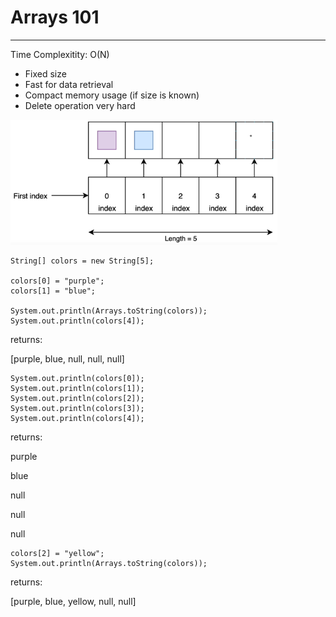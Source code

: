 # Arrays 101
------------

Time Complexitity:
O(N)

-  Fixed size
-  Fast for data retrieval
-  Compact memory usage (if size is known)
-  Delete operation very hard

<img src="screenshot.png" height="200">


```
String[] colors = new String[5];

colors[0] = "purple";
colors[1] = "blue";

System.out.println(Arrays.toString(colors));
System.out.println(colors[4]);
```
returns:

[purple, blue, null, null, null]

```
System.out.println(colors[0]);
System.out.println(colors[1]);
System.out.println(colors[2]);
System.out.println(colors[3]);
System.out.println(colors[4]);
```
returns:

purple

blue

null

null

null

```
colors[2] = "yellow";
System.out.println(Arrays.toString(colors));
```
returns: 

[purple, blue, yellow, null, null]
